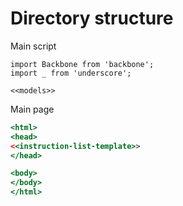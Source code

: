 
# Directory structure

Main script

``` {.javascript file=src/main.js}
import Backbone from 'backbone';
import _ from 'underscore';

<<models>>
```

Main page
```{.html #main-html file=src/main.html}
<html>
<head>
<<instruction-list-template>>
</head>
```

```{.html #main-html}
<body>
</body>
</html>
```